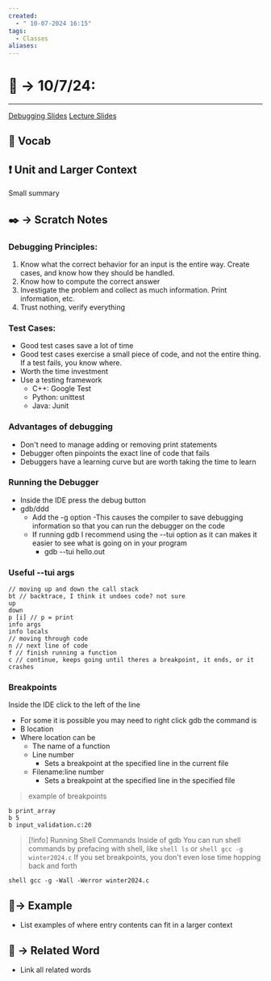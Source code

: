 ```yaml
---
created:
  - " 10-07-2024 16:15"
tags:
  - Classes
aliases:
---
```


# 📗 -> 10/7/24: 
---
[Debugging Slides](https://docs.google.com/presentation/d/1PKVtvy4hS0HQqj228VnezKkono0I9VDguD_EBr960Jk/edit#slide=id.p)
[Lecture Slides](https://docs.google.com/presentation/d/1IeF5L5ctAIwiGFlJrs5pTeIUUNcjc_Au7ilmGt-u9N4/edit#slide=id.g1e7652563e_1_64)

## 🎤 Vocab


## ❗ Unit and Larger Context
Small summary

## ✒️ -> Scratch Notes

### Debugging Principles:
1) Know what the correct behavior for an input is the entire way. Create cases, and know how they should be handled.
2) Know how to compute the correct answer
3) Investigate the problem and collect as much information. Print information, etc.
4) Trust nothing, verify everything

### Test Cases:
- Good test cases save a lot of time
- Good test cases exercise a small piece of code, and not the entire thing. If a test fails, you know where.
- Worth the time investment
- Use a testing framework
	- C++: Google Test
	- Python: unittest
	- Java: Junit


### Advantages of debugging
- Don't need to manage adding or removing print statements
- Debugger often pinpoints the exact line of code that fails
- Debuggers have a learning curve but are worth taking the time to learn 


### Running the Debugger
- Inside the IDE press the debug button
- gdb/ddd
	- Add the -g option
		-This causes the compiler to save debugging information so that you can run the debugger on the code
	- If running gdb I recommend using the --tui option as it can makes it easier to see what is going on in your program
		- gdb --tui hello.out


### Useful --tui args
```
// moving up and down the call stack
bt // backtrace, I think it undoes code? not sure
up
down
p [i] // p = print
info args
info locals
// moving through code
n // next line of code
f // finish running a function
c // continue, keeps going until theres a breakpoint, it ends, or it crashes
```

### Breakpoints
Inside the IDE click to the left of the line
- For some it is possible you may need to right click
gdb the command is
- B location
- Where location can be 
	- The name of a function
	- Line number
		- Sets a breakpoint at the specified line in the current file
	- Filename:line number
		- Sets a breakpoint at the specified line in the specified file
> example of breakpoints
```
b print_array
b 5
b input_validation.c:20
```


> [!info] Running Shell Commands Inside of gdb
> You can run shell commands by prefacing with shell, like `shell ls` or `shell gcc -g winter2024.c`
> If you set breakpoints, you don't even lose time hopping back and forth


```
shell gcc -g -Wall -Werror winter2024.c
```


## 🧪-> Example
- List examples of where entry contents can fit in a larger context

## 🔗 -> Related Word
- Link all related words

